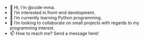 - 👋 Hi, I’m @code-mma.
- 👀 I’m interested in front-end development.
- 🌱 I’m currently learning Python programming.
- 💞️ I’m looking to collaborate on small projects with regards to my programming interest.
- 📫 How to reach me? Send a message here!

<!---
code-mma/code-mma is a ✨ special ✨ repository because its `README.md` (this file) appears on your GitHub profile.
You can click the Preview link to take a look at your changes.
--->
